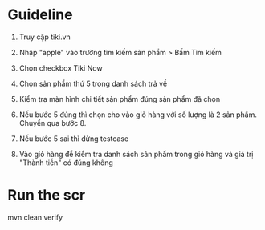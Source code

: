 # Guideline

1. Truy cập tiki.vn

2. Nhập "apple" vào trường tìm kiếm sản phẩm > Bấm Tìm kiếm

3. Chọn checkbox Tiki Now

4. Chọn sản phẩm thứ 5 trong danh sách trả về

5. Kiểm tra màn hình chi tiết sản phẩm đúng sản phẩm đã chọn

6. Nếu bước 5 đúng thì chọn cho vào giỏ hàng với số lượng là 2 sản phẩm. Chuyển qua bước 8.

7. Nếu bước 5 sai thì dừng testcase

8. Vào giỏ hàng để kiểm tra danh sách sản phẩm trong giỏ hàng và giá trị "Thành tiền" có đúng không

# Run the scr
mvn clean verify


